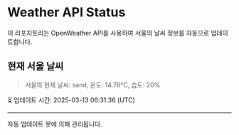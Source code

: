 
# Weather API Status

이 리포지토리는 OpenWeather API를 사용하여 서울의 날씨 정보를 자동으로 업데이트합니다.

## 현재 서울 날씨
> 서울의 현재 날씨: sand, 온도: 14.76°C, 습도: 20%

⏳ 업데이트 시간: 2025-03-13 06:31:36 (UTC)

---
자동 업데이트 봇에 의해 관리됩니다.
